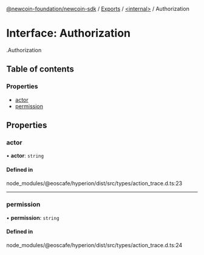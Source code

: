 [@newcoin-foundation/newcoin-sdk](../README.md) / [Exports](../modules.md) / [<internal\>](../modules/internal_.md) / Authorization

# Interface: Authorization

[<internal>](../modules/internal_.md).Authorization

## Table of contents

### Properties

- [actor](internal_.Authorization.md#actor)
- [permission](internal_.Authorization.md#permission)

## Properties

### actor

• **actor**: `string`

#### Defined in

node_modules/@eoscafe/hyperion/dist/src/types/action_trace.d.ts:23

___

### permission

• **permission**: `string`

#### Defined in

node_modules/@eoscafe/hyperion/dist/src/types/action_trace.d.ts:24
